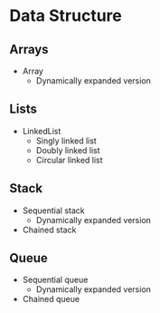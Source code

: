 # Data Structure

## Arrays

+ Array
    + Dynamically expanded version

## Lists

+ LinkedList
    + Singly linked list
    + Doubly linked list
    + Circular linked list

## Stack

+ Sequential stack
    + Dynamically expanded version
+ Chained stack

## Queue

+ Sequential queue
    + Dynamically expanded version
+ Chained queue
